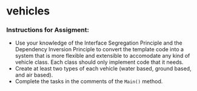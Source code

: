 # vehicles

### Instructions for Assigment:
- Use your knowledge of the Interface Segregation Principle and the Dependency Inversion Principle to convert the template code into a system that is more flexible and extensible to accomodate any kind of vehicle class. Each class should only implement code that it needs.
- Create at least two types of each vehicle (water based, ground based, and air based).
- Complete the tasks in the comments of the `Main()` method.
